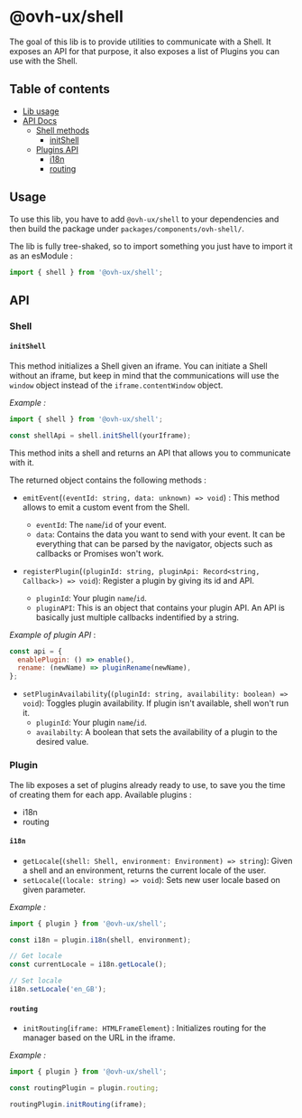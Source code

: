 # @ovh-ux/shell

The goal of this lib is to provide utilities to communicate with a Shell. It exposes an API for that purpose, it also exposes a list of Plugins you can use with the Shell.

## Table of contents

- [Lib usage](#usage)
- [API Docs](#api)
  - [Shell methods](#shell)
    - [initShell](#initShell)
  - [Plugins API](#plugin)
    - [i18n](#i18n)
    - [routing](#routing)

## Usage

To use this lib, you have to add `@ovh-ux/shell` to your dependencies and then build the package under `packages/components/ovh-shell/`.

The lib is fully tree-shaked, so to import something you just have to import it as an esModule :

```ts
import { shell } from '@ovh-ux/shell';
```

## API

### Shell

#### `initShell`

This method initializes a Shell given an iframe. You can initiate a Shell without an iframe, but keep in mind that the communications will use the `window` object instead of the `iframe.contentWindow` object.

_Example :_

```ts
import { shell } from '@ovh-ux/shell';

const shellApi = shell.initShell(yourIframe);
```

This method inits a shell and returns an API that allows you to communicate with it.

The returned object contains the following methods :

- `emitEvent`(`(eventId: string, data: unknown) => void`) : This method allows to emit a custom event from the Shell.
  - `eventId`: The `name`/`id` of your event.
  - `data`: Contains the data you want to send with your event. It can be everything that can be parsed by the navigator, objects such as callbacks or Promises won't work.

- `registerPlugin`(`(pluginId: string, pluginApi: Record<string, Callback>) => void`): Register a plugin by giving its id and API.
  - `pluginId`: Your plugin `name`/`id`.
  - `pluginAPI`: This is an object that contains your plugin API. An API is basically just multiple callbacks indentified by a string.

*Example of plugin API* :

```js
const api = {
  enablePlugin: () => enable(),
  rename: (newName) => pluginRename(newName),
};
```

- `setPluginAvailability`(`(pluginId: string, availability: boolean) => void`): Toggles plugin availability. If plugin isn't available, shell won't run it.
  - `pluginId`: Your plugin `name`/`id`.
  - `availabilty`: A boolean that sets the availability of a plugin to the desired value.

### Plugin

The lib exposes a set of plugins already ready to use, to save you the time of creating them for each app.
Available plugins :

- i18n
- routing

#### `i18n`

- `getLocale`(`(shell: Shell, environment: Environment) => string`): Given a shell and an environment, returns the current locale of the user.
- `setLocale`(`(locale: string) => void`): Sets new user locale based on given parameter.

*Example :*

```js
import { plugin } from '@ovh-ux/shell';

const i18n = plugin.i18n(shell, environment);

// Get locale
const currentLocale = i18n.getLocale();

// Set locale
i18n.setLocale('en_GB');
```

#### `routing`

- `initRouting`(`iframe: HTMLFrameElement`) : Initializes routing for the manager based on the URL in the iframe.

*Example :*

```js
import { plugin } from '@ovh-ux/shell';

const routingPlugin = plugin.routing;

routingPlugin.initRouting(iframe);
```
